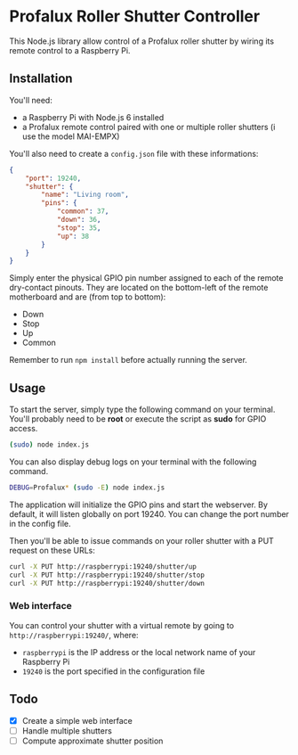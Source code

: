 # Profalux Roller Shutter Controller

This Node.js library allow control of a Profalux roller shutter by wiring its remote control to a Raspberry Pi.

## Installation

You'll need:
- a Raspberry Pi with Node.js 6 installed
- a Profalux remote control paired with one or multiple roller shutters (i use the model MAI-EMPX)

You'll also need to create a `config.json` file with these informations:

```json
{
    "port": 19240,
    "shutter": {
        "name": "Living room",
        "pins": {
            "common": 37,
            "down": 36,
            "stop": 35,
            "up": 38
        }
    }
}
```

Simply enter the physical GPIO pin number assigned to each of the remote dry-contact pinouts. They are located on the bottom-left of the remote motherboard and are (from top to bottom):
- Down
- Stop
- Up
- Common

Remember to run `npm install` before actually running the server.

## Usage

To start the server, simply type the following command on your terminal. You'll probably need to be **root** or execute the script as **sudo** for GPIO access.

```bash
(sudo) node index.js 
```

You can also display debug logs on your terminal with the following command.

```bash
DEBUG=Profalux* (sudo -E) node index.js
```

The application will initialize the GPIO pins and start the webserver. By default, it will listen globally on port 19240. You can change the port number in the config file.

Then you'll be able to issue commands on your roller shutter with a PUT request on these URLs:
```bash
curl -X PUT http://raspberrypi:19240/shutter/up
curl -X PUT http://raspberrypi:19240/shutter/stop
curl -X PUT http://raspberrypi:19240/shutter/down
```

### Web interface

You can control your shutter with a virtual remote by going to `http://raspberrypi:19240/`, where:
- `raspberrypi` is the IP address or the local network name of your Raspberry Pi
- `19240` is the port specified in the configuration file

## Todo
- [x] Create a simple web interface
- [ ] Handle multiple shutters
- [ ] Compute approximate shutter position
